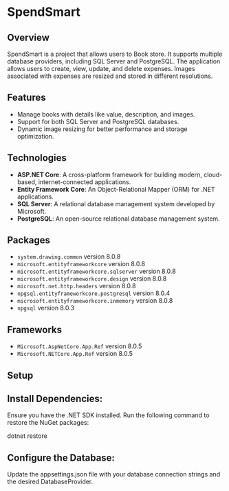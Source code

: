# SpendSmart

## Overview

SpendSmart is a project that allows users to Book store. It supports multiple database providers, including SQL Server and PostgreSQL. The application allows users to create, view, update, and delete expenses. Images associated with expenses are resized and stored in different resolutions.

## Features

- Manage books  with details like value, description, and images.
- Support for both SQL Server and PostgreSQL databases.
- Dynamic image resizing for better performance and storage optimization.

## Technologies

- **ASP.NET Core**: A cross-platform framework for building modern, cloud-based, internet-connected applications.
- **Entity Framework Core**: An Object-Relational Mapper (ORM) for .NET applications.
- **SQL Server**: A relational database management system developed by Microsoft.
- **PostgreSQL**: An open-source relational database management system.

## Packages

- `system.drawing.common` version 8.0.8
- `microsoft.entityframeworkcore` version 8.0.8
- `microsoft.entityframeworkcore.sqlserver` version 8.0.8
- `microsoft.entityframeworkcore.design` version 8.0.8
- `microsoft.net.http.headers` version 8.0.8
- `npgsql.entityframeworkcore.postgresql` version 8.0.4
- `microsoft.entityframeworkcore.inmemory` version 8.0.8
- `npgsql` version 8.0.3

## Frameworks

- `Microsoft.AspNetCore.App.Ref` version 8.0.5
- `Microsoft.NETCore.App.Ref` version 8.0.5

## Setup
## Install Dependencies:

Ensure you have the .NET SDK installed.
Run the following command to restore the NuGet packages:

dotnet restore

## Configure the Database:

Update the appsettings.json file with your database connection strings and the desired DatabaseProvider.



